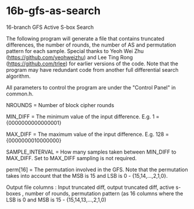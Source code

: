 # 16b-gfs-as-search
16-branch GFS Active S-box Search

The following program will generate a file that contains truncated differences, the number of rounds, the number of AS and permutation pattern for each sample.
Special thanks to Yeoh Wei Zhu (https://github.com/yeohweizhu) and Lee Ting Rong (https://github.com/trlee) for earlier versions of the code.
Note that the program may have redundant code from another full differential search algorithm.

All parameters to control the program are under the "Control Panel" in common.h.

NROUNDS = Number of block cipher rounds

MIN_DIFF = The minimum value of the input difference. E.g. 1 =    {0000000000000001}

MAX_DIFF = The maximum value of the input difference. E.g. 128 =  {0000000010000000}

SAMPLE_INTERVAL = How many samples taken between MIN_DIFF to MAX_DIFF. Set to MAX_DIFF sampling is not required.

perm[16] = The permutation involved in the GFS. Note that the permutation takes into account that the MSB is 15 and LSB is 0 - {15,14,...,2,1,0}. 

Output file columns : Input truncated diff, output truncated diff, active s-boxes , number of rounds, permutation pattern (as 16 columns where the LSB is 0 and MSB is 15 - {15,14,13,...,2,1,0)
